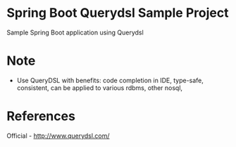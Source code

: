 # Spring Boot Querydsl Sample Project
Sample Spring Boot application using Querydsl

# Note
- Use QueryDSL with benefits: code completion in IDE, type-safe, consistent, can be applied to various rdbms, other nosql, 

# References
Official - http://www.querydsl.com/
